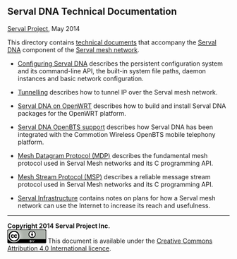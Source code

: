 Serval DNA Technical Documentation
----------------------------------
[Serval Project][], May 2014

This directory contains [technical documents][] that accompany the [Serval
DNA][] component of the [Serval mesh network][].

 * [Configuring Serval DNA](./Servald-Configuration.md) describes the
   persistent configuration system and its command-line API, the built-in
   system file paths, daemon instances and basic network configuration.

 * [Tunnelling](./Tunnelling.md) describes how to tunnel IP over the Serval
   mesh network.

 * [Serval DNA on OpenWRT](./OpenWRT.md) describes how to build and install
   Serval DNA packages for the OpenWRT platform.

 * [Serval DNA OpenBTS support](./OpenBTS.md) describes how Serval DNA has been
   integrated with the Commotion Wireless OpenBTS mobile telephony platform.

 * [Mesh Datagram Protocol (MDP)](./Mesh-Datagram-Protocol.md) describes the
   fundamental mesh protocol used in Serval Mesh networks and its C programming
   API.

 * [Mesh Stream Protocol (MSP)](./Mesh-Stream-Protocol.md) describes a reliable
   message stream protocol used in Serval Mesh networks and its C programming
   API.

 * [Serval Infrastructure](./Serval-Infrastructure.md) contains notes on plans
   for how a Serval mesh network can use the Internet to increase its reach and
   usefulness.

-----
**Copyright 2014 Serval Project Inc.**  
![CC-BY-4.0](./cc-by-4.0.png)
This document is available under the [Creative Commons Attribution 4.0 International licence][CC BY 4.0].


[Serval Project]: http://www.servalproject.org/
[Serval DNA]: http://developer.servalproject.org/dokuwiki/doku.php?id=content:servaldna:
[Serval mesh network]: http://developer.servalproject.org/dokuwiki/doku.php?id=content:tech:mesh_network
[technical documents]: http://developer.servalproject.org/dokuwiki/doku.php?id=content:dev:techdoc
[CC BY 4.0]: ../LICENSE-DOCUMENTATION.md
